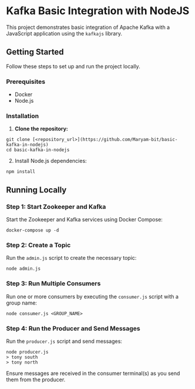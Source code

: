 # Kafka Basic Integration with NodeJS

This project demonstrates basic integration of Apache Kafka with a JavaScript application using the `kafkajs` library.

## Getting Started

Follow these steps to set up and run the project locally.

### Prerequisites

* Docker
* Node.js

### Installation

1. **Clone the repository:**

```
git clone [<repository_url>](https://github.com/Maryam-bit/basic-kafka-in-nodejs)
cd basic-kafka-in-nodejs
```

2. Install Node.js dependencies:

```
npm install
```

## Running Locally

### Step 1: Start Zookeeper and Kafka

Start the Zookeeper and Kafka services using Docker Compose:

```
docker-compose up -d
```

### Step 2: Create a Topic

Run the `admin.js` script to create the necessary topic:

```
node admin.js
```

### Step 3: Run Multiple Consumers

Run one or more consumers by executing the `consumer.js` script with a group name:

```
node consumer.js <GROUP_NAME>
```

### Step 4: Run the Producer and Send Messages

Run the `producer.js` script and send messages:

```
node producer.js
> tony south
> tony north
```

Ensure messages are received in the consumer terminal(s) as you send them from the producer.


